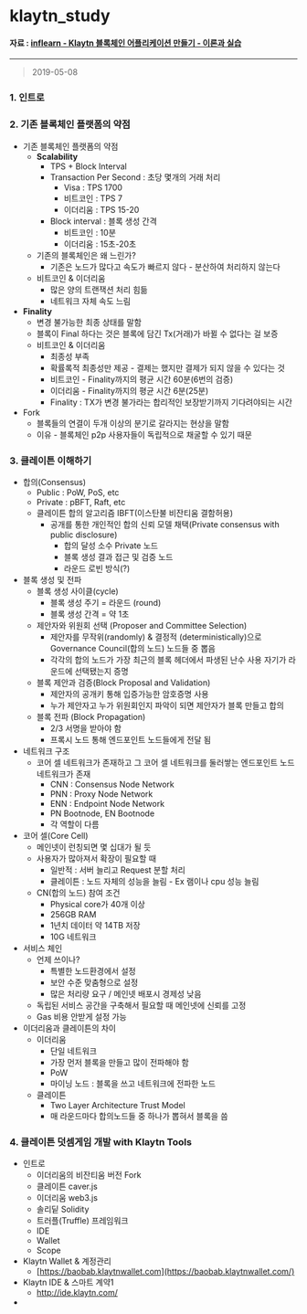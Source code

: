 # klaytn_study

#### 자료 : [inflearn - Klaytn 블록체인 어플리케이션 만들기 - 이론과 실습](https://www.inflearn.com/course/%ED%81%B4%EB%A0%88%EC%9D%B4%ED%8A%BC#)

----------

> 2019-05-08

### 1. 인트로

### 2. 기존 블록체인 플랫폼의 약점

- 기존 블록체인 플랫폼의 약점
  - **Scalability**
    - TPS + Block Interval
    - Transaction Per Second : 초당 몇개의 거래 처리
      - Visa : TPS 1700
      - 비트코인 : TPS 7
      - 이더리움 : TPS 15-20
    - Block interval : 블록 생성 간격
      - 비트코인 : 10분
      - 이더리움 : 15초-20초
  - 기존의 블록체인은 왜 느린가?
    - 기존은 노드가 많다고 속도가 빠르지 않다 - 분산하여 처리하지 않는다
  - 비트코인 & 이더리움
    - 많은 양의 트랜잭션 처리 힘듦
    - 네트워크 자체 속도 느림
- **Finality**
  - 변경 불가능한 최종 상태를 말함
  - 블록이 Final 하다는 것은 블록에 담긴 Tx(거래)가 바뀔 수 없다는 걸 보증
  - 비트코인 & 이더리움
    - 최종성 부족
    - 확률록적 최종성만 제공 - 결제는 했지만 결제가 되지 않을 수 있다는 것
    - 비트코인 - Finality까지의 평균 시간 60분(6번의 검증)
    - 이더리움 - Finality까지의 평균 시간 6분(25분)
    - Finality : TX가 변경 불가라는 합리적인 보장받기까지 기다려야되는 시간
- Fork
  - 블록들의 연결이 두개 이상의 분기로 갈라지는 현상을 말함
  - 이유 - 블록체인 p2p 사용자들이 독립적으로 채굴할 수 있기 때문

### 3. 클레이튼 이해하기

- 합의(Consensus)
  - Public : PoW, PoS, etc
  - Private : pBFT, Raft, etc
  - 클레이튼 합의 알고리즘 IBFT(이스탄불 비잔티움 결함허용)
    - 공개를 통한 개인적인 합의 신뢰 모델 채택(Private consensus with public disclosure)
      - 합의 달성 소수 Private 노드
      - 블록 생성 결과 접근 및 검증 노드
      - 라운드 로빈 방식(?)
- 블록 생성 및 전파
  - 블록 생성 사이클(cycle)
    - 블록 생성 주기 = 라운드 (round)
    - 블록 생성 간격 = 약 1초
  - 제안자와 위원회 선택 (Proposer and Committee Selection)
    - 제안자를 무작위(randomly) & 결정적 (deterministically)으로 Governance Council(합의 노드) 노드들 중 뽑음
    - 각각의 합의 노드가 가장 최근의 블록 헤더에서 파생된 난수 사용 자기가 라운드에 선택됐는지 증명
  - 블록 제안과 검증(Block Proposal and Validation)
    - 제안자의 공개키 통해 입증가능한 암호증명 사용
    - 누가 제안자고 누가 위원회인지 파악이 되면 제안자가 블록 만들고 합의
  - 블록 전파 (Block Propagation)
    - 2/3 서명을 받아야 함
    - 프록시 노드 통해 엔드포인트 노드들에게 전달 됨
- 네트워크 구조
  - 코어 셀 네트워크가 존재하고 그 코어 셀 네트워크를 둘러쌓는 엔드포인트 노드 네트워크가 존재
    - CNN : Consensus Node Network
    - PNN : Proxy Node Network
    - ENN : Endpoint Node Network
    - PN Bootnode, EN Bootnode
    - 각 역할이 다름
- 코어 셀(Core Cell)
  - 메인넷이 런칭되면 몇 십대가 될 듯
  - 사용자가 많아져서 확장이 필요할 때
    - 일반적 : 서버 늘리고 Request 분할 처리
    - 클레이튼 : 노드 자체의 성능을 늘림 - Ex 램이나 cpu 성능 늘림
  - CN(합의 노드) 참여 조건
    - Physical core가 40개 이상
    - 256GB RAM
    - 1년치 데이터 약 14TB 저장
    - 10G 네트워크
- 서비스 체인
  - 언제 쓰이나?
    - 특별한 노드환경에서 설정
    - 보안 수준 맞춤형으로 설정
    - 많은 처리량 요구 / 메인넷 배포시 경제성 낮음
  - 독립된 서비스 공간을 구축해서 필요할 때 메인넷에 신뢰를 고정
  - Gas 비용 안받게 설정 가능
- 이더리움과 클레이튼의 차이
  - 이더리움
    - 단일 네트워크
    - 가장 먼저 블록을 만들고 많이 전파해야 함
    - PoW
    - 마이닝 노드 : 블록을 쓰고 네트워크에 전파한 노드
  - 클레이튼
    - Two Layer Architecture Trust Model
    - 매 라운드마다 합의노드들 중 하나가 뽑혀서 블록을 씀

### 4. 클레이튼 덧셈게임 개발 with Klaytn Tools

- 인트로
  - 이더리움의 비잔티움 버전 Fork
  - 클레이튼 caver.js
  - 이더리움 web3.js
  - 솔리딭 Solidity
  - 트러플(Truffle) 프레임워크
  - IDE
  - Wallet
  - Scope
- Klaytn Wallet & 계정관리
  - [https://baobab.klaytnwallet.com](https://baobab.klaytnwallet.com/)
- Klaytn IDE & 스마트 계약1
  - http://ide.klaytn.com/
- 